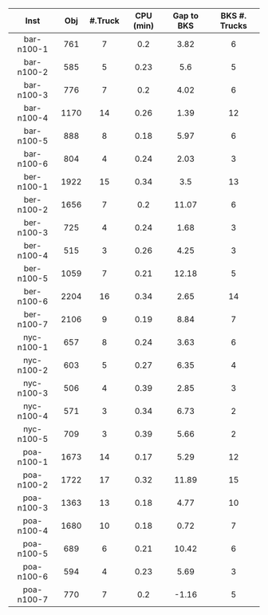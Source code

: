 | Inst   |  Obj     | #.Truck | CPU (min) | Gap to BKS | BKS #. Trucks |
| :----: | :------: | :-----: | :-------: | :--------: | :-----------: |
| bar-n100-1 | 761 | 7 | 0.2 | 3.82 | 6 |
| bar-n100-2 | 585 | 5 | 0.23 | 5.6 | 5 |
| bar-n100-3 | 776 | 7 | 0.2 | 4.02 | 6 |
| bar-n100-4 | 1170 | 14 | 0.26 | 1.39 | 12 |
| bar-n100-5 | 888 | 8 | 0.18 | 5.97 | 6 |
| bar-n100-6 | 804 | 4 | 0.24 | 2.03 | 3 |
| ber-n100-1 | 1922 | 15 | 0.34 | 3.5 | 13 |
| ber-n100-2 | 1656 | 7 | 0.2 | 11.07 | 6 |
| ber-n100-3 | 725 | 4 | 0.24 | 1.68 | 3 |
| ber-n100-4 | 515 | 3 | 0.26 | 4.25 | 3 |
| ber-n100-5 | 1059 | 7 | 0.21 | 12.18 | 5 |
| ber-n100-6 | 2204 | 16 | 0.34 | 2.65 | 14 |
| ber-n100-7 | 2106 | 9 | 0.19 | 8.84 | 7 |
| nyc-n100-1 | 657 | 8 | 0.24 | 3.63 | 6 |
| nyc-n100-2 | 603 | 5 | 0.27 | 6.35 | 4 |
| nyc-n100-3 | 506 | 4 | 0.39 | 2.85 | 3 |
| nyc-n100-4 | 571 | 3 | 0.34 | 6.73 | 2 |
| nyc-n100-5 | 709 | 3 | 0.39 | 5.66 | 2 |
| poa-n100-1 | 1673 | 14 | 0.17 | 5.29 | 12 |
| poa-n100-2 | 1722 | 17 | 0.32 | 11.89 | 15 |
| poa-n100-3 | 1363 | 13 | 0.18 | 4.77 | 10 |
| poa-n100-4 | 1680 | 10 | 0.18 | 0.72 | 7 |
| poa-n100-5 | 689 | 6 | 0.21 | 10.42 | 6 |
| poa-n100-6 | 594 | 4 | 0.23 | 5.69 | 3 |
| poa-n100-7 | 770 | 7 | 0.2 | -1.16 | 5 |
